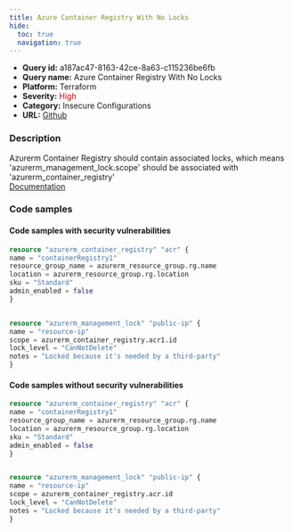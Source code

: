 ```yaml
---
title: Azure Container Registry With No Locks
hide:
  toc: true
  navigation: true
---
```


<style>
  .highlight .hll {
    background-color: #ff171742;
  }
  .md-content {
    max-width: 1100px;
    margin: 0 auto;
  }
</style>

-   **Query id:** a187ac47-8163-42ce-8a63-c115236be6fb
-   **Query name:** Azure Container Registry With No Locks
-   **Platform:** Terraform
-   **Severity:** <span style="color:#C00">High</span>
-   **Category:** Insecure Configurations
-   **URL:** [Github](https://github.com/Checkmarx/kics/tree/master/assets/queries/terraform/azure/azure_container_registry_with_no_locks)

### Description
Azurerm Container Registry should contain associated locks, which means 'azurerm_management_lock.scope' should be associated with 'azurerm_container_registry'<br>
[Documentation](https://registry.terraform.io/providers/hashicorp/azurerm/latest/docs/resources/container_registry)

### Code samples
#### Code samples with security vulnerabilities
```tf title="Postitive test num. 1 - tf file" hl_lines="1"
resource "azurerm_container_registry" "acr" {
name = "containerRegistry1"
resource_group_name = azurerm_resource_group.rg.name
location = azurerm_resource_group.rg.location
sku = "Standard"
admin_enabled = false
}


resource "azurerm_management_lock" "public-ip" {
name = "resource-ip"
scope = azurerm_container_registry.acr1.id
lock_level = "CanNotDelete"
notes = "Locked because it's needed by a third-party"
}


```


#### Code samples without security vulnerabilities
```tf title="Negative test num. 1 - tf file"
resource "azurerm_container_registry" "acr" {
name = "containerRegistry1"
resource_group_name = azurerm_resource_group.rg.name
location = azurerm_resource_group.rg.location
sku = "Standard"
admin_enabled = false
}


resource "azurerm_management_lock" "public-ip" {
name = "resource-ip"
scope = azurerm_container_registry.acr.id
lock_level = "CanNotDelete"
notes = "Locked because it's needed by a third-party"
}

```
